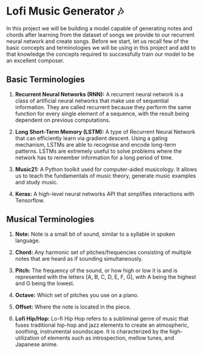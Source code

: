 # Lofi Music Generator 🎶

In this project we will be building a model capable of generating notes and chords after learning from the dataset of songs we provide to our recurrent neural network and create songs. Before we start, let us recall few of the basic concepts and terminologies we will be using in this project and add to that knowledge the concepts required to successfully train our model to be an excellent composer.

## Basic Terminologies

1. **Recurrent Neural Networks (RNN):** A recurrent neural network is a class of artificial neural networks that make use of sequential information. They are called recurrent because they perform the same function for every single element of a sequence, with the result being dependent on previous computations.

2. **Long Short-Term Memory (LSTM):** A type of Recurrent Neural Network that can efficiently learn via gradient descent. Using a gating mechanism, LSTMs are able to recognise and encode long-term patterns. LSTMs are extremely useful to solve problems where the network has to remember information for a long period of time.

3. **Music21:**  A Python toolkit used for computer-aided musicology. It allows us to teach the fundamentals of music theory, generate music examples and study music.

4. **Keras:** A high-level neural networks API that simplifies interactions with Tensorflow.

## Musical Terminologies

1. **Note:**  Note is a small bit of sound, similar to a syllable in spoken language.

2. **Chord:**  Any harmonic set of pitches/frequencies consisting of multiple notes that are heard as if sounding simultaneously.

3. **Pitch:** The frequency of the sound, or how high or low it is and is represented with the letters [A, B, C, D, E, F, G], with A being the highest and G being the lowest.

4. **Octave:** Which set of pitches you use on a piano.

5. **Offset:** Where the note is located in the piece.

6. **Lofi Hip/Hop:** Lo-fi Hip Hop refers to a subliminal genre of music that fuses traditional hip-hop and jazz elements to create an atmospheric, soothing, instrumental soundscape. It is characterized by the high-utilization of elements such as introspection, mellow tunes, and Japanese anime.
